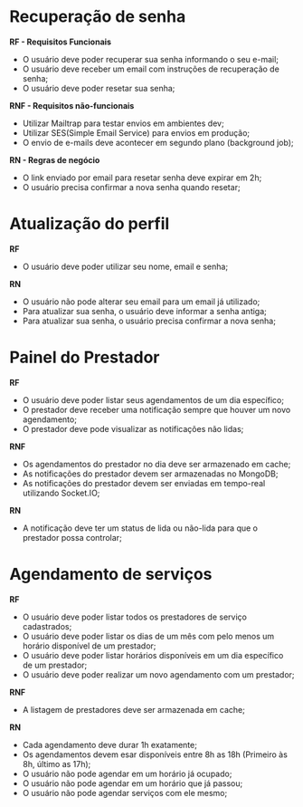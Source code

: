 # Recuperação de senha


**RF - Requisitos Funcionais**
  - O usuário deve poder recuperar sua senha informando o seu e-mail;
  - O usuário deve receber um email com instruções de recuperação de senha;
  - O usuário deve poder resetar sua senha;

**RNF - Requisitos não-funcionais**
  - Utilizar Mailtrap para testar envios em ambientes dev;
  - Utilizar SES(Simple Email Service) para envios em produção;
  - O envio de e-mails deve acontecer em segundo plano (background job);


**RN - Regras de negócio**
  - O link enviado por email para resetar senha deve expirar em 2h;
  - O usuário precisa confirmar a nova senha quando resetar;

# Atualização do perfil

**RF**
  - O usuário deve poder utilizar seu nome, email e senha;

**RN**
  - O usuário não pode alterar seu email para um email já utilizado;
  - Para atualizar sua senha, o usuário deve informar a senha antiga;
  - Para atualizar sua senha, o usuário precisa confirmar a nova senha;

# Painel do Prestador

**RF**
 - O usuário deve poder listar seus agendamentos de um dia específico;
 - O prestador deve receber uma notificação sempre que houver um novo agendamento;
 - O prestador deve pode visualizar as notificações não lidas;

**RNF**
  - Os agendamentos do prestador no dia deve ser armazenado em cache;
  - As notificações do prestador devem ser armazenadas no MongoDB;
  - As notificações do prestador devem ser enviadas em tempo-real utilizando Socket.IO;

**RN**
  - A notificação deve ter um status de lida ou não-lida para que o prestador possa controlar;

# Agendamento de serviços
**RF**
  - O usuário deve poder listar todos os prestadores de serviço cadastrados;
  - O usuário deve poder listar os dias de um mês com pelo menos um horário disponível de um prestador;
  - O usuário deve poder listar horários disponíveis em um dia específico de um prestador;
  - O usuário deve poder realizar um novo agendamento com um prestador;

**RNF**

  - A listagem de prestadores deve ser armazenada em cache;


**RN**
  - Cada agendamento deve durar 1h exatamente;
  - Os agendamentos devem esar disponíveis entre 8h as 18h (Primeiro às 8h, último as 17h);
  - O usuário não pode agendar em um horário já ocupado;
  - O usuário não pode agendar em um horário que já passou;
  - O usuário não pode agendar serviços com ele mesmo;
